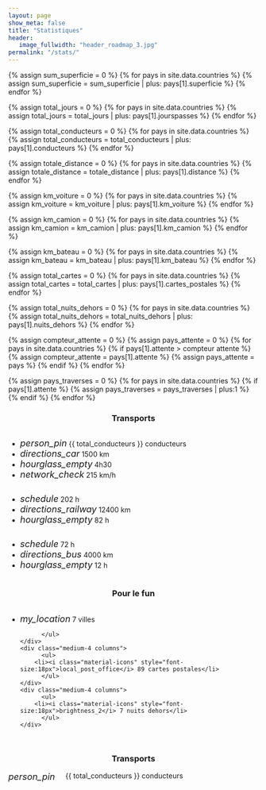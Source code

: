 ```yaml
---
layout: page
show_meta: false
title: "Statistiques"
header:
   image_fullwidth: "header_roadmap_3.jpg"
permalink: "/stats/"
---
```



<!-- Calculs -->
{% assign sum_superficie = 0 %}
{% for pays in site.data.countries %}
    {% assign sum_superficie = sum_superficie | plus: pays[1].superficie %}
{% endfor %}

{% assign total_jours = 0 %}
{% for pays in site.data.countries %}
    {% assign total_jours = total_jours | plus: pays[1].jourspasses %}
{% endfor %}

{% assign total_conducteurs = 0 %}
{% for pays in site.data.countries %}
    {% assign total_conducteurs = total_conducteurs | plus: pays[1].conducteurs %}
{% endfor %}

{% assign totale_distance = 0 %}
{% for pays in site.data.countries %}
    {% assign totale_distance = totale_distance | plus: pays[1].distance %}
{% endfor %}

{% assign km_voiture = 0 %}
{% for pays in site.data.countries %}
    {% assign km_voiture = km_voiture | plus: pays[1].km_voiture %}
{% endfor %}

{% assign km_camion = 0 %}
{% for pays in site.data.countries %}
    {% assign km_camion = km_camion | plus: pays[1].km_camion %}
{% endfor %}

{% assign km_bateau = 0 %}
{% for pays in site.data.countries %}
    {% assign km_bateau = km_bateau | plus: pays[1].km_bateau %}
{% endfor %}

{% assign total_cartes = 0 %}
{% for pays in site.data.countries %}
    {% assign total_cartes = total_cartes | plus: pays[1].cartes_postales %}
{% endfor %}

{% assign total_nuits_dehors = 0 %}
{% for pays in site.data.countries %}
    {% assign total_nuits_dehors = total_nuits_dehors | plus: pays[1].nuits_dehors %}
{% endfor %}

{% assign compteur_attente = 0 %}
{% assign pays_attente = 0 %}
{% for pays in site.data.countries %}
  {% if pays[1].attente > compteur attente %}
    {% assign compteur_attente = pays[1].attente %}
    {% assign pays_attente = pays %}
  {% endif %}
{% endfor %}

{% assign pays_traverses = 0 %}
{% for pays in site.data.countries %}
  {% if pays[1].attente %} {% assign pays_traverses = pays_traverses | plus:1 %} {% endif %}
{% endfor %}

<!-- Rendu -->

<div class="panel radius">
  <div class="row">
    <center><h3>Transports</h3></center>
    <div class="medium-4 columns">
      <ul>
        <li><i class="material-icons" style="font-size:18px">person_pin</i> {{ total_conducteurs }} conducteurs</li>
        <li><i class="material-icons" style="font-size:18px">directions_car</i> 1500 km</li>
        <li><i class="material-icons" style="font-size:18px">hourglass_empty</i> 4h30</li>
        <li><i class="material-icons" style="font-size:18px">network_check</i> 215 km/h</li>
      </ul>
    </div>
    <div class="medium-4 columns">
      <ul>
        <li><i class="material-icons" style="font-size:18px">schedule</i> 202 h</li>
        <li><i class="material-icons" style="font-size:18px">directions_railway</i> 12400 km</li>
        <li><i class="material-icons" style="font-size:18px">hourglass_empty</i> 82 h</li>
          </ul>
    </div>
    <div class="medium-4 columns">
          <ul>
        <li><i class="material-icons" style="font-size:18px">schedule</i> 72 h</li>
        <li><i class="material-icons" style="font-size:18px">directions_bus</i> 4000 km</li>
        <li><i class="material-icons" style="font-size:18px">hourglass_empty</i> 12 h</li>
          </ul>
    </div>
  </div>
</div>
<div class="panel radius">
  <div class="row">
    <center><h3>Pour le fun</h3></center>
    <div class="medium-4 columns">
          <ul>
        <li><i class="material-icons" style="font-size:18px">my_location</i> 7 villes</li>
         
          </ul>
    </div>
    <div class="medium-4 columns">
          <ul>
        <li><i class="material-icons" style="font-size:18px">local_post_office</i> 89 cartes postales</li>
          </ul>
    </div>
    <div class="medium-4 columns">
          <ul>
        <li><i class="material-icons" style="font-size:18px">brightness_2</i> 7 nuits dehors</li>
          </ul>
    </div>
  </div>
</div>

<div class="panel radius">
  <div class="row">
    <center><h3>Transports</h3></center>
    <div class="medium-12 large-centered columns">
      <div class="medium-4 columns"><i class="material-icons" style="font-size:18px">person_pin</i> {{ total_conducteurs }} conducteurs</div>
      <div class="medium-4 columns"></div>
      <div class="medium-4 columns"></div>
    </div>
  </div>
</div>